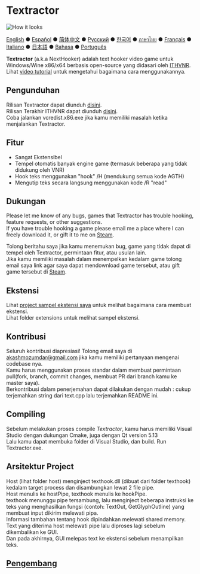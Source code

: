 # Textractor

![How it looks](screenshot.png)

[English](README.md) ● [Español](README_ES.md) ● [简体中文](README_SC.md) ● [Русский](README_RU.md) ● [한국어](README_KR.md) ● [ภาษาไทย](README_TH.md) ● [Français](README_FR.md) ● [Italiano](README_IT.md) ● [日本語](README_JP.md) ● [Bahasa](README_ID.md) ● [Português](README_PT.md)

**Textractor** (a.k.a NextHooker) adalah text hooker video game untuk Windows/Wine x86/x64 berbasis open-source yang didasari oleh [ITHVNR](https://web.archive.org/web/20160202084144/http://www.hongfire.com/forum/showthread.php/438331-ITHVNR-ITH-with-the-VNR-engine).<br>
Lihat [video tutorial](https://tinyurl.com/textractor-tutorial) untuk mengetahui bagaimana cara menggunakannya.

## Pengunduhan

Rilisan Textractor dapat diunduh [disini](https://github.com/Artikash/Textractor/releases).<br>
Rilisan Terakhir ITHVNR dapat diunduh [disini](https://drive.google.com/open?id=13aHF4uIXWn-3YML_k2YCDWhtGgn5-tnO).<br>
Coba jalankan vcredist.x86.exe jika kamu memiliki masalah ketika menjalankan Textractor.

## Fitur

- Sangat Ekstensibel
- Tempel otomatis banyak engine game (termasuk beberapa yang tidak didukung oleh VNR)
- Hook teks menggunakan "hook" /H (mendukung semua kode AGTH)
- Mengutip teks secara langsung menggunakan kode /R "read"

## Dukungan

Please let me know of any bugs, games that Textractor has trouble hooking, feature requests, or other suggestions.<br>
If you have trouble hooking a game please email me a place where I can freely download it, or gift it to me on [Steam](https://steamcommunity.com/profiles/76561198097566313/).

Tolong beritahu saya jika kamu menemukan bug, game yang tidak dapat di tempel oleh Textractor, permintaan fitur, atau usulan lain.<br>
Jika kamu memiliki masalah dalam menempelkan kedalam game tolong email saya link agar saya dapat mendownload game tersebut, atau gift game tersebut di [Steam](https://steamcommunity.com/profiles/76561198097566313/).

## Ekstensi

Lihat [project sampel ekstensi saya](https://github.com/Artikash/ExampleExtension) untuk melihat bagaimana cara membuat ekstensi.<br>
Lihat folder extensions untuk melihat sampel ekstensi.

## Kontribusi

Seluruh kontribusi diapresiasi! Tolong email saya di akashmozumdar@gmail.com jika kamu memiliki pertanyaan mengenai codebase nya.<br>
Kamu harus menggunakan proses standar dalam membuat permintaan pull(fork, branch, commit changes, membuat PR dari branch kamu ke master saya).<br>
Berkontribusi dalam penerjemahan dapat dilakukan dengan mudah : cukup terjemahkan string dari text.cpp lalu terjemahkan README ini.

## Compiling

Sebelum melakukan proses compile *Textractor*, kamu harus memiliki Visual Studio dengan dukungan Cmake, juga dengan Qt version 5.13<br>
Lalu kamu dapat membuka folder di Visual Studio, dan build. Run Textractor.exe.


## Arsitektur Project

Host (lihat folder host) menginject texthook.dll (dibuat dari folder texthook) kedalam target process dan disambungkan lewat 2 file pipe.<br>
Host menulis ke hostPipe, texthook menulis ke hookPipe.<br>
texthook menunggu pipe tersambung, lalu menginject beberapa instruksi ke teks yang menghasilkan fungsi (contoh: TextOut, GetGlyphOutline) yang membuat input dikirim melewati pipa.<br>
Informasi tambahan tentang hook dipindahkan melewati shared memory.<br>
Text yang diterima host melewati pipe lalu diproses lagi sebelum dikembalikan ke GUI.<br>
Dan pada akhirnya, GUI melepas text ke ekstensi sebelum menampilkan teks.

## [Pengembang](CREDITS.md)
